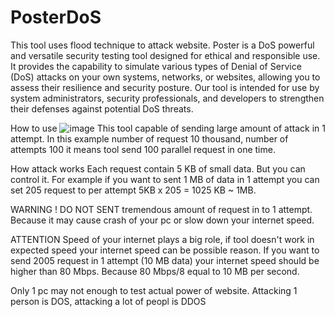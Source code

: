 # PosterDoS
This tool uses flood technique to attack website. Poster  is a DoS powerful and versatile security testing tool designed for ethical and responsible use. It provides the capability to simulate various types of Denial of Service (DoS) attacks on your own systems, networks, or websites, allowing you to assess their resilience and security posture. Our tool is intended for use by system administrators, security professionals, and developers to strengthen their defenses against potential DoS threats.

How to use
![image](https://github.com/offensivecyber03/PosterDoS/assets/71892943/92502398-6010-45d4-ab41-4fc428053857)
This tool capable of sending large amount of attack in 1 attempt. In this example number of request  10 thousand, number of attempts 100 it means tool send 100 parallel request in one time. 

How attack works
Each request contain 5 KB of small data. But you can control it. For example if you want to sent 1 MB of data in 1 attempt you can set 205 request to per attempt 5KB x 205 = 1025 KB ~ 1MB.

WARNING !
DO NOT SENT tremendous amount of request in to 1 attempt. Because it may cause crash of your pc or slow down your internet speed.

ATTENTION
Speed of your internet plays a big role, if tool doesn't work in expected speed your internet speed can be possible reason. If you want to send 2005 request in 1 attempt (10 MB data) your internet speed should be higher than 80 Mbps. Because 80 Mbps/8 equal to 10 MB per second.

Only 1 pc may not enough to test actual power of website. Attacking 1 person is DOS, attacking a lot of peopl is DDOS
